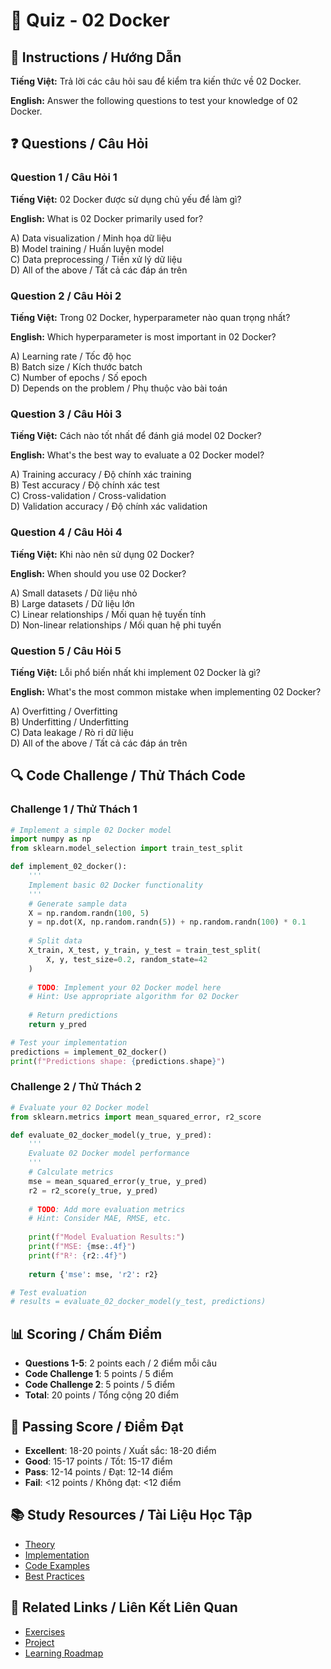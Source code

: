 # 🧠 Quiz - 02 Docker

## 📝 Instructions / Hướng Dẫn

**Tiếng Việt:** Trả lời các câu hỏi sau để kiểm tra kiến thức về 02 Docker.

**English:** Answer the following questions to test your knowledge of 02 Docker.

## ❓ Questions / Câu Hỏi

### Question 1 / Câu Hỏi 1
**Tiếng Việt:** 02 Docker được sử dụng chủ yếu để làm gì?

**English:** What is 02 Docker primarily used for?

A) Data visualization / Minh họa dữ liệu  
B) Model training / Huấn luyện model  
C) Data preprocessing / Tiền xử lý dữ liệu  
D) All of the above / Tất cả các đáp án trên

### Question 2 / Câu Hỏi 2
**Tiếng Việt:** Trong 02 Docker, hyperparameter nào quan trọng nhất?

**English:** Which hyperparameter is most important in 02 Docker?

A) Learning rate / Tốc độ học  
B) Batch size / Kích thước batch  
C) Number of epochs / Số epoch  
D) Depends on the problem / Phụ thuộc vào bài toán

### Question 3 / Câu Hỏi 3
**Tiếng Việt:** Cách nào tốt nhất để đánh giá model 02 Docker?

**English:** What's the best way to evaluate a 02 Docker model?

A) Training accuracy / Độ chính xác training  
B) Test accuracy / Độ chính xác test  
C) Cross-validation / Cross-validation  
D) Validation accuracy / Độ chính xác validation

### Question 4 / Câu Hỏi 4
**Tiếng Việt:** Khi nào nên sử dụng 02 Docker?

**English:** When should you use 02 Docker?

A) Small datasets / Dữ liệu nhỏ  
B) Large datasets / Dữ liệu lớn  
C) Linear relationships / Mối quan hệ tuyến tính  
D) Non-linear relationships / Mối quan hệ phi tuyến

### Question 5 / Câu Hỏi 5
**Tiếng Việt:** Lỗi phổ biến nhất khi implement 02 Docker là gì?

**English:** What's the most common mistake when implementing 02 Docker?

A) Overfitting / Overfitting  
B) Underfitting / Underfitting  
C) Data leakage / Rò rỉ dữ liệu  
D) All of the above / Tất cả các đáp án trên

## 🔍 Code Challenge / Thử Thách Code

### Challenge 1 / Thử Thách 1
```python
# Implement a simple 02 Docker model
import numpy as np
from sklearn.model_selection import train_test_split

def implement_02_docker():
    '''
    Implement basic 02 Docker functionality
    '''
    # Generate sample data
    X = np.random.randn(100, 5)
    y = np.dot(X, np.random.randn(5)) + np.random.randn(100) * 0.1
    
    # Split data
    X_train, X_test, y_train, y_test = train_test_split(
        X, y, test_size=0.2, random_state=42
    )
    
    # TODO: Implement your 02 Docker model here
    # Hint: Use appropriate algorithm for 02 Docker
    
    # Return predictions
    return y_pred

# Test your implementation
predictions = implement_02_docker()
print(f"Predictions shape: {predictions.shape}")
```

### Challenge 2 / Thử Thách 2
```python
# Evaluate your 02 Docker model
from sklearn.metrics import mean_squared_error, r2_score

def evaluate_02_docker_model(y_true, y_pred):
    '''
    Evaluate 02 Docker model performance
    '''
    # Calculate metrics
    mse = mean_squared_error(y_true, y_pred)
    r2 = r2_score(y_true, y_pred)
    
    # TODO: Add more evaluation metrics
    # Hint: Consider MAE, RMSE, etc.
    
    print(f"Model Evaluation Results:")
    print(f"MSE: {mse:.4f}")
    print(f"R²: {r2:.4f}")
    
    return {'mse': mse, 'r2': r2}

# Test evaluation
# results = evaluate_02_docker_model(y_test, predictions)
```

## 📊 Scoring / Chấm Điểm

- **Questions 1-5**: 2 points each / 2 điểm mỗi câu
- **Code Challenge 1**: 5 points / 5 điểm
- **Code Challenge 2**: 5 points / 5 điểm
- **Total**: 20 points / Tổng cộng 20 điểm

## 🎯 Passing Score / Điểm Đạt

- **Excellent**: 18-20 points / Xuất sắc: 18-20 điểm
- **Good**: 15-17 points / Tốt: 15-17 điểm  
- **Pass**: 12-14 points / Đạt: 12-14 điểm
- **Fail**: <12 points / Không đạt: <12 điểm

## 📚 Study Resources / Tài Liệu Học Tập

- [Theory](./THEORY_02_docker.md)
- [Implementation](./IMPLEMENTATION_02_docker.md)
- [Code Examples](./CODE_EXAMPLES_02_docker.md)
- [Best Practices](./BEST_PRACTICES_02_docker.md)

## 🔗 Related Links / Liên Kết Liên Quan

- [Exercises](./EXERCISES_02_docker.md)
- [Project](./PROJECT_02_docker.md)
- [Learning Roadmap](./LEARNING_ROADMAP_02_docker.md)
